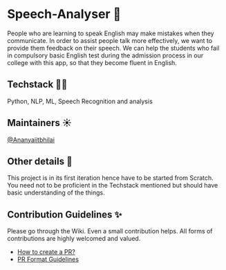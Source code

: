 # Speech-Analyser 🎤
People who are learning to speak English may make mistakes when they communicate. In order to assist people talk more effectively, we want to provide them feedback on their speech. We can help the students who fail in compulsory basic English test during the admission process in our college with this app, so that they become fluent in English.

## Techstack 👩‍💻
Python, NLP, ML, Speech Recognition and analysis

## Maintainers ☀️
[@Ananyaiitbhilai](https://github.com/Ananyaiitbhilai) 

## Other details 📑
This project is in its first iteration hence have to be started from Scratch. You need not to be proficient in the Techstack mentioned but should have basic understanding of the things. 

## Contribution Guidelines ✨
Please go through the Wiki. Even a small contribution helps. All forms of contributions are highly welcomed and valued.
- [How to create a PR?](https://github.com/OpenLake/Speech-Analyser/wiki/PR-Format-Guidelines)
- [PR Format Guidelines](https://github.com/OpenLake/Speech-Analyser/wiki/How-to-create-a-PR?)
